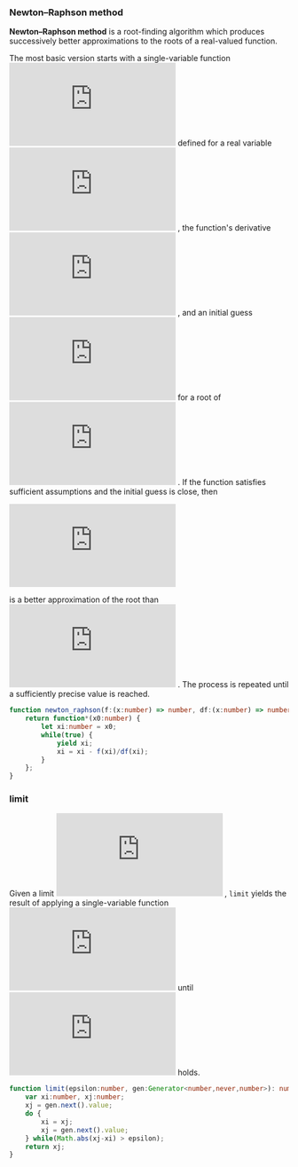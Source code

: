 
### Newton–Raphson method
**Newton–Raphson method** is a root-finding algorithm which produces
successively better approximations to the roots of a real-valued function.

The most basic version starts with a single-variable function ![$f$](http://latex.codecogs.com/png.latex?f)  defined
for a real variable ![$x$](http://latex.codecogs.com/png.latex?x) , the function's derivative ![$f'$](http://latex.codecogs.com/png.latex?f') , and an initial
guess ![$x_0$](http://latex.codecogs.com/png.latex?x_0)  for a root of ![$f$](http://latex.codecogs.com/png.latex?f) . If the function satisfies sufficient
assumptions and the initial guess is close, then

![$x_{n+1} = x_n - \frac{f(x_n)}{f'(x_n)}$](http://latex.codecogs.com/png.latex?x_%7Bn%2B1%7D%20%3D%20x_n%20-%20%5Cfrac%7Bf(x_n)%7D%7Bf'(x_n)%7D) 

is a better approximation of the root than ![$x_n$](http://latex.codecogs.com/png.latex?x_n) . The process is repeated
until a sufficiently precise value is reached.
```typescript
function newton_raphson(f:(x:number) => number, df:(x:number) => number): (x0:number) => Generator<number,never,number> {
	return function*(x0:number) {
		let xi:number = x0;
		while(true) {
			yield xi;
			xi = xi - f(xi)/df(xi);
		}
	};
}
```

### limit
Given a limit ![$\varepsilon$](http://latex.codecogs.com/png.latex?%5Cvarepsilon) , `limit` yields the result of applying a
single-variable function ![$f$](http://latex.codecogs.com/png.latex?f)  until ![$|x_{n+1} - x_n| \leq \varepsilon$](http://latex.codecogs.com/png.latex?%7Cx_%7Bn%2B1%7D%20-%20x_n%7C%20%5Cleq%20%5Cvarepsilon)  holds.
```typescript
function limit(epsilon:number, gen:Generator<number,never,number>): number {
	var xi:number, xj:number;
	xj = gen.next().value;
	do {
		xi = xj;
		xj = gen.next().value;
	} while(Math.abs(xj-xi) > epsilon);
	return xj;
}
```
